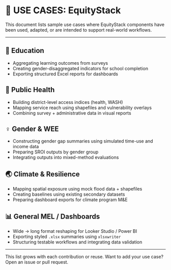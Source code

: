 
# 📂 USE CASES: EquityStack

This document lists sample use cases where EquityStack components have been used, adapted, or are intended to support real-world workflows.

---

## 🏫 Education
- Aggregating learning outcomes from surveys
- Creating gender-disaggregated indicators for school completion
- Exporting structured Excel reports for dashboards

## 💉 Public Health
- Building district-level access indices (health, WASH)
- Mapping service reach using shapefiles and vulnerability overlays
- Combining survey + administrative data in visual reports

## ♀️ Gender & WEE
- Constructing gender gap summaries using simulated time-use and income data
- Preparing SROI outputs by gender group
- Integrating outputs into mixed-method evaluations

## 🌏 Climate & Resilience
- Mapping spatial exposure using mock flood data + shapefiles
- Creating baselines using existing secondary datasets
- Preparing dashboard exports for climate program M&E

## 📊 General MEL / Dashboards
- Wide → long format reshaping for Looker Studio / Power BI
- Exporting styled `.xlsx` summaries using `xlsxwriter`
- Structuring testable workflows and integrating data validation

---

This list grows with each contribution or reuse. Want to add your use case? Open an issue or pull request.
